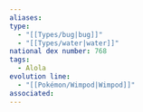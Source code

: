 ```yaml
---
aliases: 
type:
  - "[[Types/bug|bug]]"
  - "[[Types/water|water]]"
national dex number: 768
tags:
  - Alola
evolution line:
  - "[[Pokémon/Wimpod|Wimpod]]"
associated: 
---
```

